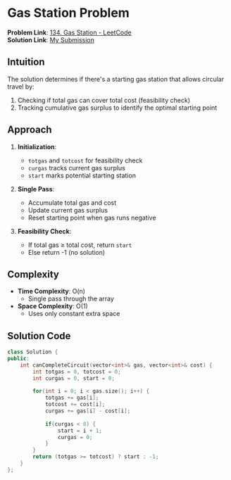 # Gas Station Problem

**Problem Link**: [134. Gas Station - LeetCode](https://leetcode.com/problems/gas-station/)  
**Solution Link**: [My Submission](https://leetcode.com/problems/gas-station/submissions/1626338927)

## Intuition
The solution determines if there's a starting gas station that allows circular travel by:
1. Checking if total gas can cover total cost (feasibility check)
2. Tracking cumulative gas surplus to identify the optimal starting point

## Approach
1. **Initialization**:
   - `totgas` and `totcost` for feasibility check
   - `curgas` tracks current gas surplus
   - `start` marks potential starting station

2. **Single Pass**:
   - Accumulate total gas and cost
   - Update current gas surplus
   - Reset starting point when gas runs negative

3. **Feasibility Check**:
   - If total gas ≥ total cost, return `start`
   - Else return -1 (no solution)

## Complexity
- **Time Complexity**: O(n)  
  - Single pass through the array
- **Space Complexity**: O(1)  
  - Uses only constant extra space

## Solution Code
```cpp
class Solution {
public:
    int canCompleteCircuit(vector<int>& gas, vector<int>& cost) {
        int totgas = 0, totcost = 0;
        int curgas = 0, start = 0;
        
        for(int i = 0; i < gas.size(); i++) {
            totgas += gas[i];
            totcost += cost[i];
            curgas += gas[i] - cost[i];
            
            if(curgas < 0) {
                start = i + 1;
                curgas = 0;
            }
        }
        return (totgas >= totcost) ? start : -1;
    }
};
